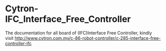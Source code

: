 # Cytron-IFC_Interface_Free_Controller
The documentation for all board of (IFC)Interface Free Controller, kindly visit http://www.cytron.com.my/c-86-robot-controller/c-285-interface-free-controller-ifc

